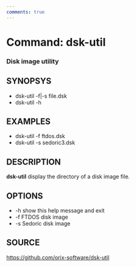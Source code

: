 ```yaml
---
comments: true
---
```

# Command: dsk-util

### Disk image utility

## SYNOPSYS
+ dsk-util -f|-s file.dsk
+ dsk-util -h

## EXAMPLES
+ dsk-util -f ftdos.dsk
+ dsk-util -s sedoric3.dsk

## DESCRIPTION
**dsk-util** display the directory of a disk image file.

## OPTIONS
*  -h
                show this help message and exit
*  -f
                FTDOS disk image
*  -s
                Sedoric disk image

## SOURCE
https://github.com/orix-software/dsk-util


